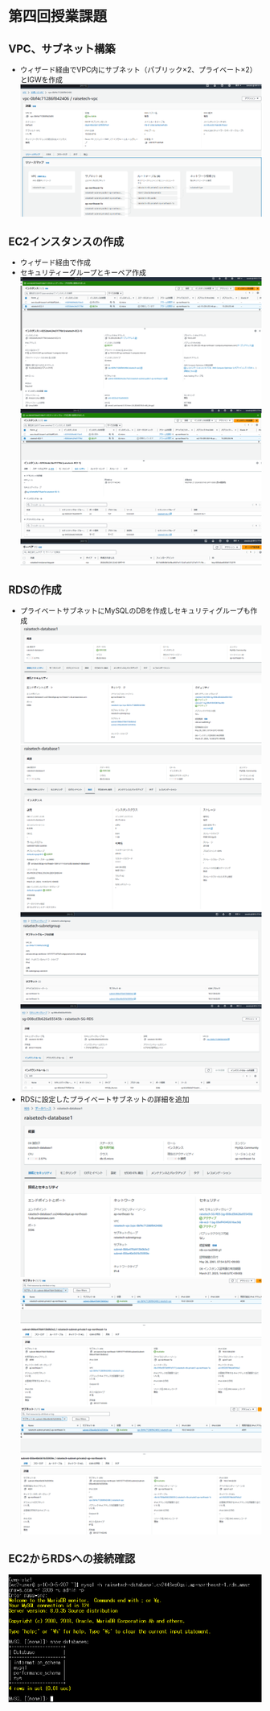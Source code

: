 # 第四回授業課題

## VPC、サブネット構築
 - ウィザード経由でVPC内にサブネット（パブリック×2、プライベート×2）とIGWを作成
 ![VPC](/images/lecture04/raisetech-vpc.png)

## EC2インスタンスの作成
 - ウィザード経由で作成
 - セキュリティーグループとキーペア作成
 ![EC2](/images/lecture04/construct-EC2.png)
 ![EC2-SG](images/lecture04/EC2-SG.png)
 ![EC2-keypair](images/lecture04/EC2-keypair.png)

## RDSの作成
 - プライベートサブネットにMySQLのDBを作成しセキュリティグループも作成
 ![RDS1](images/lecture04/construct-rds1.png)
 ![RDS2](images/lecture04/construct-rds2.png)
 ![RDSsubnet](images/lecture04/RDS-subnetgroup.png)
 ![RDS-SG](images/lecture04/RDS-SG.png)
 - RDSに設定したプライベートサブネットの詳細を追加
 ![RDS-subnet](images/lecture04/RDS-subnetgroup-details1.png)
 ![RDS-subnet](images/lecture04/RDS-subnetgroup-details2.png)
 ![RDS-subnet](images/lecture04/RDS-subnetgroup-details3.png)

## EC2からRDSへの接続確認
 ![EC2toRDS](images/lecture04/EC2toRDS.png)

